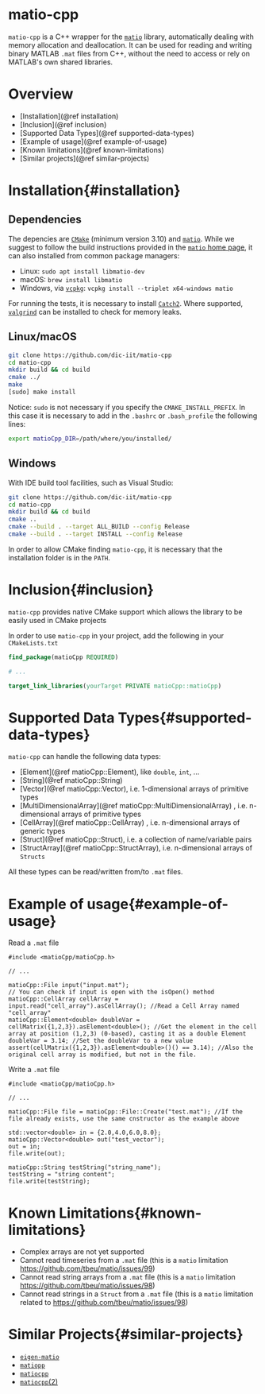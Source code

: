 # matio-cpp

``matio-cpp`` is a C++ wrapper for the [``matio``](https://github.com/tbeu/matio) library, automatically dealing with memory allocation and deallocation.
It can be used for reading and writing binary MATLAB `.mat` files from C++, without the need to access or rely on MATLAB's own shared libraries.

# Overview

- [Installation](@ref installation)
- [Inclusion](@ref inclusion)
- [Supported Data Types](@ref supported-data-types)
- [Example of usage](@ref example-of-usage)
- [Known limitations](@ref known-limitations)
- [Similar projects](@ref similar-projects)

# Installation{#installation}
## Dependencies

The depencies are [``CMake``](https://cmake.org/) (minimum version 3.10) and [``matio``](https://github.com/tbeu/matio). While we suggest to follow the build instructions provided in the [``matio`` home page](https://github.com/tbeu/matio), it can also installed from common package managers:
- Linux: ``sudo apt install libmatio-dev``
- macOS: ``brew install libmatio``
- Windows, via [``vcpkg``](https://github.com/microsoft/vcpkg): ``vcpkg install --triplet x64-windows matio``

For running the tests, it is necessary to install [`Catch2`](https://github.com/catchorg/Catch2). Where supported, [``valgrind``](https://valgrind.org/) can be installed to check for memory leaks.

## Linux/macOS
```sh
git clone https://github.com/dic-iit/matio-cpp
cd matio-cpp
mkdir build && cd build
cmake ../
make
[sudo] make install
```
Notice: `sudo` is not necessary if you specify the `CMAKE_INSTALL_PREFIX`. In this case it is necessary to add in the `.bashrc` or `.bash_profile` the following lines:
```sh
export matioCpp_DIR=/path/where/you/installed/
```
## Windows
With IDE build tool facilities, such as Visual Studio:
```sh
git clone https://github.com/dic-iit/matio-cpp
cd matio-cpp
mkdir build && cd build
cmake ..
cmake --build . --target ALL_BUILD --config Release
cmake --build . --target INSTALL --config Release
```

In order to allow CMake finding ``matio-cpp``, it is necessary that the installation folder is in the ``PATH``.

# Inclusion{#inclusion}

  ``matio-cpp`` provides native CMake support which allows the library to be easily used in CMake projects

  In order to use ``matio-cpp`` in your project, add the following in your ``CMakeLists.txt``
```cmake
find_package(matioCpp REQUIRED)

# ...

target_link_libraries(yourTarget PRIVATE matioCpp::matioCpp)
```

# Supported Data Types{#supported-data-types}
``matio-cpp`` can handle the following data types:
- [Element](@ref matioCpp::Element), like ``double``, ``int``, ...
-  [String](@ref matioCpp::String)
-  [Vector](@ref matioCpp::Vector), i.e. 1-dimensional arrays of primitive types
-  [MultiDimensionalArray](@ref matioCpp::MultiDimensionalArray) , i.e. n-dimensional arrays of primitive types
-  [CellArray](@ref matioCpp::CellArray) ,  i.e. n-dimensional arrays of generic types
-  [Struct](@ref matioCpp::Struct), i.e. a collection of name/variable pairs
-  [StructArray](@ref matioCpp::StructArray), i.e. n-dimensional arrays of ``Structs``

All these types can be read/written from/to ``.mat`` files.

# Example of usage{#example-of-usage}

Read a ``.mat`` file
```{cpp}
#include <matioCpp/matioCpp.h>

// ...

matioCpp::File input("input.mat");
// You can check if input is open with the isOpen() method
matioCpp::CellArray cellArray = input.read("cell_array").asCellArray(); //Read a Cell Array named "cell_array"
matioCpp::Element<double> doubleVar = cellMatrix({1,2,3}).asElement<double>(); //Get the element in the cell array at position (1,2,3) (0-based), casting it as a double Element
doubleVar = 3.14; //Set the doubleVar to a new value
assert(cellMatrix({1,2,3}).asElement<double>()() == 3.14); //Also the original cell array is modified, but not in the file.

```

Write a ``.mat`` file
```{cpp}
#include <matioCpp/matioCpp.h>

// ...

matioCpp::File file = matioCpp::File::Create("test.mat"); //If the file already exists, use the same cnstructor as the example above

std::vector<double> in = {2.0,4.0,6.0,8.0};
matioCpp::Vector<double> out("test_vector");
out = in;
file.write(out);

matioCpp::String testString("string_name");
testString = "string content";
file.write(testString);

```

# Known Limitations{#known-limitations}
 - Complex arrays are not yet supported
 - Cannot read timeseries from a ``.mat`` file (this is a ``matio`` limitation https://github.com/tbeu/matio/issues/99)
 - Cannot read string arrays from a ``.mat`` file (this is a ``matio`` limitation https://github.com/tbeu/matio/issues/98)
 - Cannot read strings in a ``Struct`` from a ``.mat`` file (this is a ``matio`` limitation related to https://github.com/tbeu/matio/issues/98)

# Similar Projects{#similar-projects}
- [``eigen-matio``](https://github.com/tesch1/eigen-matio)
- [``matiopp``](https://github.com/bmc-labs/matiopp)
- [``matiocpp``](https://github.com/joka90/matiocpp)
- [``matiocpp``(2)](https://github.com/ldobinson/matiocpp)
